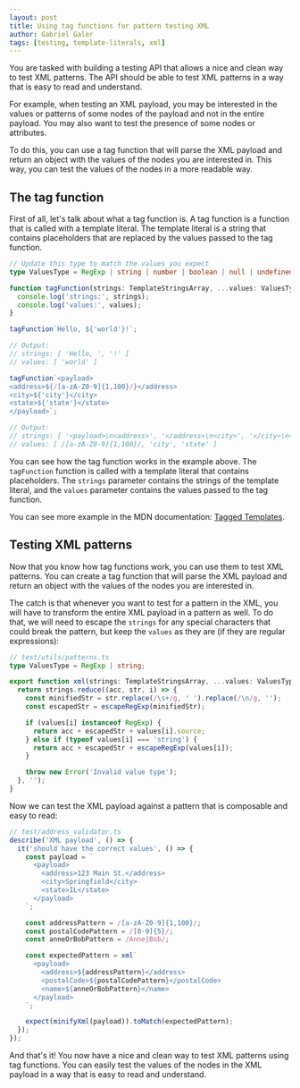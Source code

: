 ```yaml
---
layout: post
title: Using tag functions for pattern testing XML
author: Gabriel Galer
tags: [testing, template-literals, xml]
---
```


You are tasked with building a testing API that allows a nice and clean way to test XML patterns. The API should be able to test XML patterns in a way that is easy to read and understand.

For example, <span class="highlight-yellow">when testing an XML payload, you may be interested in the values or patterns of some nodes of the payload and not in the entire payload</span>. You may also want to test the presence of some nodes or attributes.

To do this, you can use a tag function that will parse the XML payload and return an object with the values of the nodes you are interested in. This way, you can test the values of the nodes in a more readable way.

## The tag function

First of all, let's talk about what a tag function is. A tag function is a function that is called with a template literal. The template literal is a string that contains placeholders that are replaced by the values passed to the tag function.

```typescript
// Update this type to match the values you expect
type ValuesType = RegExp | string | number | boolean | null | undefined;

function tagFunction(strings: TemplateStringsArray, ...values: ValuesType[]) {
  console.log('strings:', strings);
  console.log('values:', values);
}

tagFunction`Hello, ${'world'}!`;

// Output:
// strings: [ 'Hello, ', '!' ]
// values: [ 'world' ]

tagFunction`<payload>
<address>${/[a-zA-Z0-9]{1,100}/}</address>
<city>${'city'}</city>
<state>${'state'}</state>
</payload>`;

// Output:
// strings: [ '<payload>\n<address>', '</address>\n<city>', '</city>\n<state>', '</state>\n</payload>' ]
// values: [ /[a-zA-Z0-9]{1,100}/, 'city', 'state' ]
```

You can see how the tag function works in the example above. The `tagFunction` function is called with a template literal that contains placeholders. The `strings` parameter contains the strings of the template literal, and the `values` parameter contains the values passed to the tag function.

You can see more example in the MDN documentation: [Tagged Templates](https://developer.mozilla.org/en-US/docs/Web/JavaScript/Reference/Template_literals#tagged_templates).

## Testing XML patterns

Now that you know how tag functions work, you can use them to test XML patterns. You can create a tag function that will parse the XML payload and return an object with the values of the nodes you are interested in.

<span class="highlight-yellow">The catch is that whenever you want to test for a pattern in the XML, you will have to transform the entire XML payload in a pattern as well</span>. To do that, we will need to escape the `strings` for any special characters that could break the pattern, but keep the `values` as they are (if they are regular expressions):

```typescript
// test/utils/patterns.ts
type ValuesType = RegExp | string;

export function xml(strings: TemplateStringsArray, ...values: ValuesType[]) {
  return strings.reduce((acc, str, i) => {
    const minifiedStr = str.replace(/\s+/g, ' ').replace(/\n/g, '');
    const escapedStr = escapeRegExp(minifiedStr);

    if (values[i] instanceof RegExp) {
      return acc + escapedStr + values[i].source;
    } else if (typeof values[i] === 'string') {
      return acc + escapedStr + escapeRegExp(values[i]);
    }

    throw new Error('Invalid value type');
  }, '');
}
```

Now we can test the XML payload against a pattern that is composable and easy to read:

```typescript
// test/address_validator.ts
describe('XML payload', () => {
  it('should have the correct values', () => {
    const payload = `
      <payload>
        <address>123 Main St.</address>
        <city>Springfield</city>
        <state>IL</state>
      </payload>
    `;

    const addressPattern = /[a-zA-Z0-9]{1,100}/;
    const postalCodePattern = /[0-9]{5}/;
    const anneOrBobPattern = /Anne|Bob/;

    const expectedPattern = xml`
      <payload>
        <address>${addressPattern}</address>
        <postalCode>${postalCodePattern}</postalCode>
        <name>${anneOrBobPattern}</name>
      </payload>
    `;

    expect(minifyXml(payload)).toMatch(expectedPattern);
  });
});
```

And that's it! You now have a nice and clean way to test XML patterns using tag functions. You can easily test the values of the nodes in the XML payload in a way that is easy to read and understand.